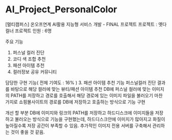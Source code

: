 # AI_Project_PersonalColor

[멀티캠퍼스] 온오프연계 AI활용 지능형 서비스 개발 - FINAL 프로젝트
프로젝트 : 옛다 컬너
프로젝트 인원 : 6명

주요 기능
1. 퍼스널 컬러 진단
2. 코디 색 조합 추천
3. 패션 아이템 추천
4. 컬러정보 공유 커뮤니티

담당한 구현 기능( 전체 기여도 : 16% )
3. 패션 아이템 추천 기능 
  퍼스널컬러 진단 결과를 바탕으로 해당 컬러에 맞는 뷰티/패션 아이템 추천
  DB에 퍼스널 컬러에 맞는 이미지의 PATH를 저장하고 경로를 호출해서 해당 경로에 있는 이미지 파일을 불러오기
  마찬가지로 쇼핑몰사이트의 경로를 DB에 저장하고 호출하는 방식으로 기능 구현
  


개선 할 부분
DB에 이미지와 링크의 PATH를 저장하고 하드디스크에 이미지들을 저장하고 불러오는 방식으로 기능을 구현했는데, 
하드디스크안에 이미지가 많아지고 화질이 높아질수록 저장 공간이 부족할 수 있음. 
추가적인 이미지 전용 서버를 구축해서 관리하는 것이 좋을 것 같음.

